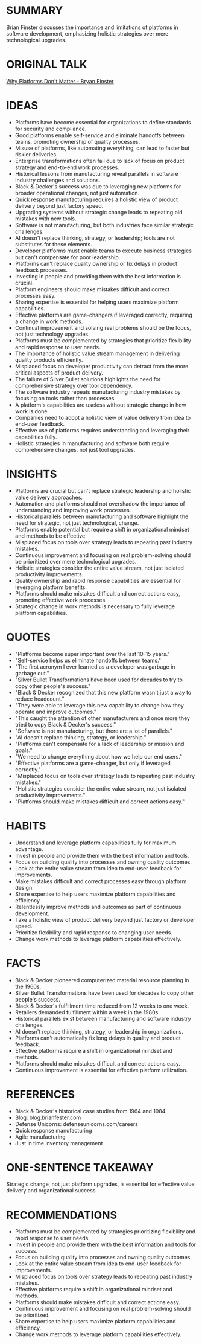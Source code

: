 # SUMMARY
Brian Finster discusses the importance and limitations of platforms in software development, emphasizing holistic strategies over mere technological upgrades.

# ORIGINAL TALK

[Why Platforms Don't Matter - Bryan Finster](https://www.youtube.com/watch?v=zk3IDsTkyK0)

# IDEAS
- Platforms have become essential for organizations to define standards for security and compliance.
- Good platforms enable self-service and eliminate handoffs between teams, promoting ownership of quality processes.
- Misuse of platforms, like automating everything, can lead to faster but riskier deliveries.
- Enterprise transformations often fail due to lack of focus on product strategy and end-to-end work processes.
- Historical lessons from manufacturing reveal parallels in software industry challenges and solutions.
- Black & Decker's success was due to leveraging new platforms for broader operational changes, not just automation.
- Quick response manufacturing requires a holistic view of product delivery beyond just factory speed.
- Upgrading systems without strategic change leads to repeating old mistakes with new tools.
- Software is not manufacturing, but both industries face similar strategic challenges.
- AI doesn't replace thinking, strategy, or leadership; tools are not substitutes for these elements.
- Developer platforms must enable teams to execute business strategies but can't compensate for poor leadership.
- Platforms can't replace quality ownership or fix delays in product feedback processes.
- Investing in people and providing them with the best information is crucial.
- Platform engineers should make mistakes difficult and correct processes easy.
- Sharing expertise is essential for helping users maximize platform capabilities.
- Effective platforms are game-changers if leveraged correctly, requiring a change in work methods.
- Continual improvement and solving real problems should be the focus, not just technology upgrades.
- Platforms must be complemented by strategies that prioritize flexibility and rapid response to user needs.
- The importance of holistic value stream management in delivering quality products efficiently.
- Misplaced focus on developer productivity can detract from the more critical aspects of product delivery.
- The failure of Silver Bullet solutions highlights the need for comprehensive strategy over tool dependency.
- The software industry repeats manufacturing industry mistakes by focusing on tools rather than processes.
- A platform's capabilities are useless without strategic change in how work is done.
- Companies need to adopt a holistic view of value delivery from idea to end-user feedback.
- Effective use of platforms requires understanding and leveraging their capabilities fully.
- Holistic strategies in manufacturing and software both require comprehensive changes, not just tool upgrades.

# INSIGHTS
- Platforms are crucial but can't replace strategic leadership and holistic value delivery approaches.
- Automation and platforms should not overshadow the importance of understanding and improving work processes.
- Historical parallels between manufacturing and software highlight the need for strategic, not just technological, change.
- Platforms enable potential but require a shift in organizational mindset and methods to be effective.
- Misplaced focus on tools over strategy leads to repeating past industry mistakes.
- Continuous improvement and focusing on real problem-solving should be prioritized over mere technological upgrades.
- Holistic strategies consider the entire value stream, not just isolated productivity improvements.
- Quality ownership and rapid response capabilities are essential for leveraging platform benefits.
- Platforms should make mistakes difficult and correct actions easy, promoting effective work processes.
- Strategic change in work methods is necessary to fully leverage platform capabilities.

# QUOTES
- "Platforms become super important over the last 10-15 years."
- "Self-service helps us eliminate handoffs between teams."
- "The first acronym I ever learned as a developer was garbage in garbage out."
- "Silver Bullet Transformations have been used for decades to try to copy other people's success."
- "Black & Decker recognized that this new platform wasn't just a way to reduce headcount."
- "They were able to leverage this new capability to change how they operate and improve outcomes."
- "This caught the attention of other manufacturers and once more they tried to copy Black & Decker's success."
- "Software is not manufacturing, but there are a lot of parallels."
- "AI doesn't replace thinking, strategy, or leadership."
- "Platforms can't compensate for a lack of leadership or mission and goals."
- "We need to change everything about how we help our end users."
- "Effective platforms are a game-changer, but only if leveraged correctly."
- "Misplaced focus on tools over strategy leads to repeating past industry mistakes."
- "Holistic strategies consider the entire value stream, not just isolated productivity improvements."
- "Platforms should make mistakes difficult and correct actions easy."

# HABITS
- Understand and leverage platform capabilities fully for maximum advantage.
- Invest in people and provide them with the best information and tools.
- Focus on building quality into processes and owning quality outcomes.
- Look at the entire value stream from idea to end-user feedback for improvements.
- Make mistakes difficult and correct processes easy through platform design.
- Share expertise to help users maximize platform capabilities and efficiency.
- Relentlessly improve methods and outcomes as part of continuous development.
- Take a holistic view of product delivery beyond just factory or developer speed.
- Prioritize flexibility and rapid response to changing user needs.
- Change work methods to leverage platform capabilities effectively.

# FACTS
- Black & Decker pioneered computerized material resource planning in the 1960s.
- Silver Bullet Transformations have been used for decades to copy other people's success.
- Black & Decker's fulfillment time reduced from 12 weeks to one week.
- Retailers demanded fulfillment within a week in the 1980s.
- Historical parallels exist between manufacturing and software industry challenges.
- AI doesn't replace thinking, strategy, or leadership in organizations.
- Platforms can't automatically fix long delays in quality and product feedback.
- Effective platforms require a shift in organizational mindset and methods.
- Platforms should make mistakes difficult and correct actions easy.
- Continuous improvement is essential for effective platform utilization.

# REFERENCES
- Black & Decker's historical case studies from 1964 and 1984.
- Blog: blog.brianfester.com
- Defense Unicorns: defenseunicorns.com/careers
- Quick response manufacturing
- Agile manufacturing
- Just in time inventory management

# ONE-SENTENCE TAKEAWAY
Strategic change, not just platform upgrades, is essential for effective value delivery and organizational success.

# RECOMMENDATIONS
- Platforms must be complemented by strategies prioritizing flexibility and rapid response to user needs.
- Invest in people and provide them with the best information and tools for success.
- Focus on building quality into processes and owning quality outcomes.
- Look at the entire value stream from idea to end-user feedback for improvements.
- Misplaced focus on tools over strategy leads to repeating past industry mistakes.
- Effective platforms require a shift in organizational mindset and methods.
- Platforms should make mistakes difficult and correct actions easy.
- Continuous improvement and focusing on real problem-solving should be prioritized.
- Share expertise to help users maximize platform capabilities and efficiency.
- Change work methods to leverage platform capabilities effectively.
